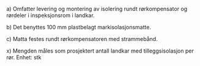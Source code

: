 a) Omfatter levering og montering av isolering rundt rørkompensator og rørdeler i inspeksjonsrom i landkar.

b) Det benyttes 100 mm plastbelagt markisolasjonsmatte.

c) Matta festes rundt rørkompensatoren med strammebånd.

x) Mengden måles som prosjektert antall landkar med tilleggsisolasjon per rør. Enhet: stk


